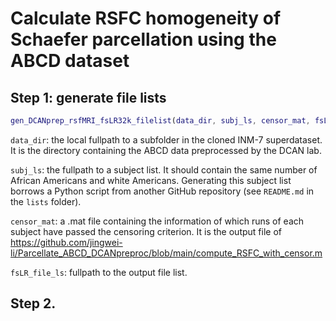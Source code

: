 # Calculate RSFC homogeneity of Schaefer parcellation using the ABCD dataset

## Step 1: generate file lists

```matlab
gen_DCANprep_rsfMRI_fsLR32k_filelist(data_dir, subj_ls, censor_mat, fsLR_file_ls)
```

`data_dir`: the local fullpath to a subfolder in the cloned INM-7 superdataset. It is the directory containing the ABCD data preprocessed by the DCAN lab.

`subj_ls`: the fullpath to a subject list. It should contain the same number of African Americans and white Americans. Generating this subject list borrows a Python script from another GitHub repository (see `README.md` in the `lists` folder).

`censor_mat`: a .mat file containing the information of which runs of each subject have passed the censoring criterion. It is the output file of https://github.com/jingwei-li/Parcellate_ABCD_DCANpreproc/blob/main/compute_RSFC_with_censor.m

`fsLR_file_ls`: fullpath to the output file list.

## Step 2.